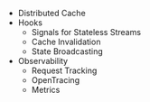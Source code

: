 - Distributed Cache
- Hooks
  - Signals for Stateless Streams
  - Cache Invalidation
  - State Broadcasting
- Observability
  - Request Tracking
  - OpenTracing
  - Metrics